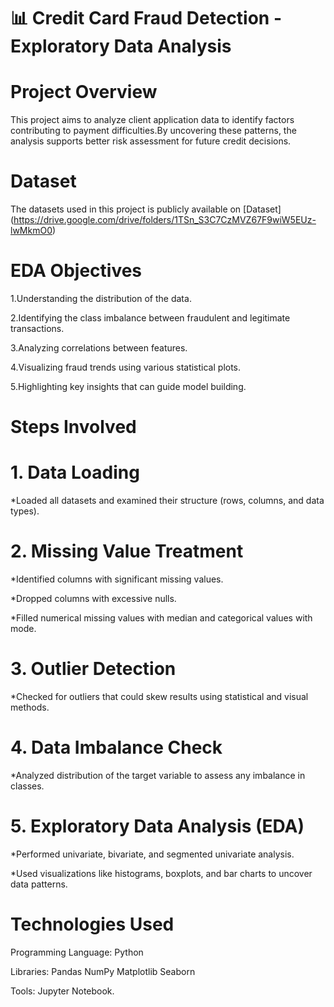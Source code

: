 # 📊 Credit Card Fraud Detection - Exploratory Data Analysis

# Project Overview

This project aims to analyze client application data to identify factors contributing to payment difficulties.By uncovering these patterns, the analysis supports better risk assessment for future credit decisions.

# Dataset

The datasets used in this project is publicly available on [Dataset] (https://drive.google.com/drive/folders/1TSn_S3C7CzMVZ67F9wiW5EUz-lwMkmO0)

# EDA Objectives

1.Understanding the distribution of the data.

2.Identifying the class imbalance between fraudulent and legitimate transactions.

3.Analyzing correlations between features.

4.Visualizing fraud trends using various statistical plots.

5.Highlighting key insights that can guide model building.

# Steps Involved

# 1. Data Loading

*Loaded all datasets and examined their structure (rows, columns, and data types).

# 2. Missing Value Treatment

*Identified columns with significant missing values.

*Dropped columns with excessive nulls.

*Filled numerical missing values with median and categorical values with mode.

# 3. Outlier Detection

*Checked for outliers that could skew results using statistical and visual methods.

# 4. Data Imbalance Check

*Analyzed distribution of the target variable to assess any imbalance in classes.

# 5. Exploratory Data Analysis (EDA)

*Performed univariate, bivariate, and segmented univariate analysis.

*Used visualizations like histograms, boxplots, and bar charts to uncover data patterns.

# Technologies Used


 Programming Language: 
 Python


Libraries:
Pandas
NumPy
Matplotlib
Seaborn


Tools: Jupyter Notebook.
